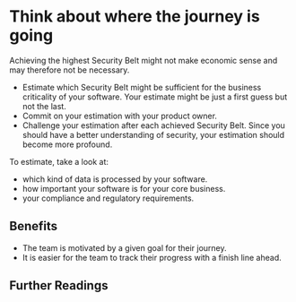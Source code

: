 # Think about where the journey is going

Achieving the highest Security Belt might not make economic sense and may therefore not be necessary.

- Estimate which Security Belt might be sufficient for the business criticality of your software. Your estimate might be just a first guess but not the last.
- Commit on your estimation with your product owner.
- Challenge your estimation after each achieved Security Belt. Since you should have a better understanding of security, your estimation should become more profound.

To estimate, take a look at:
- which kind of data is processed by your software.
- how important your software is for your core business.
- your compliance and regulatory requirements.

## Benefits

- The team is motivated by a given goal for their journey.
- It is easier for the team to track their progress with a finish line ahead.

## Further Readings

